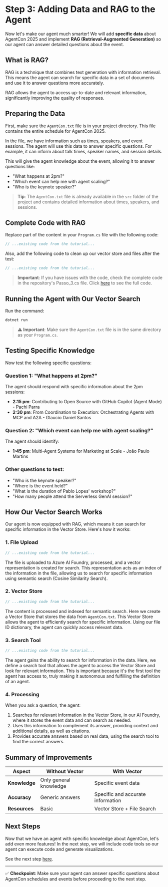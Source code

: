 # Step 3: Adding Data and RAG to the Agent

Now let's make our agent much smarter! We will add **specific data** about AgentCon 2025 and implement **RAG (Retrieval-Augmented Generation)** so our agent can answer detailed questions about the event.

## What is RAG?

RAG is a technique that combines text generation with information retrieval. This means the agent can search for specific data in a set of documents and use it to answer questions more accurately.

RAG allows the agent to access up-to-date and relevant information, significantly improving the quality of responses.

## Preparing the Data

First, make sure the `AgentCon.txt` file is in your project directory. This file contains the entire schedule for AgentCon 2025.

In the file, we have information such as times, speakers, and event sessions. The agent will use this data to answer specific questions. For example, it can inform about talk times, speaker names, and session details.

This will give the agent knowledge about the event, allowing it to answer questions like:
- "What happens at 2pm?"
- "Which event can help me with agent scaling?"
- "Who is the keynote speaker?"

> **Tip**: The `AgentCon.txt` file is already available in the `src` folder of the project and contains detailed information about times, speakers, and sessions.

## Complete Code with RAG

Replace part of the content in your `Program.cs` file with the following code:

```csharp
// ...existing code from the tutorial...
```

Also, add the following code to clean up our vector store and files after the test:

```csharp
// ...existing code from the tutorial...
```

> **Important**: If you have issues with the code, check the complete code in the repository's Passo_3.cs file. Click [here](../passos/Passo_3.cs) to see the full code.

## Running the Agent with Our Vector Search

Run the command:

```bash
dotnet run
```

> **⚠️ Important**: Make sure the `AgentCon.txt` file is in the same directory as your `Program.cs`.

## Testing Specific Knowledge

Now test the following specific questions:

### **Question 1: "What happens at 2pm?"**
The agent should respond with specific information about the 2pm sessions:
- **2:15 pm**: Contributing to Open Source with GitHub Copilot (Agent Mode) - Pachi Parra
- **2:30 pm**: From Coordination to Execution: Orchestrating Agents with MCP and A2A - Glaucio Daniel Santos

### **Question 2: "Which event can help me with agent scaling?"**
The agent should identify:
- **1:45 pm**: Multi-Agent Systems for Marketing at Scale - João Paulo Martins

### **Other questions to test:**
- "Who is the keynote speaker?"
- "Where is the event held?"
- "What is the duration of Pablo Lopes' workshop?"
- "How many people attend the Serverless GenAI session?"

## How Our Vector Search Works

Our agent is now equipped with RAG, which means it can search for specific information in the Vector Store. Here's how it works:

### **1. File Upload**
```csharp
// ...existing code from the tutorial...
```
The file is uploaded to Azure AI Foundry, processed, and a vector representation is created for search. This representation acts as an index of the information in the file, allowing us to search for specific information using semantic search (Cosine Similarity Search).

### **2. Vector Store**
```csharp
// ...existing code from the tutorial...
```
The content is processed and indexed for semantic search. Here we create a Vector Store that stores the data from `AgentCon.txt`. This Vector Store allows the agent to efficiently search for specific information. Using our file ID dictionary, the agent can quickly access relevant data.

### **3. Search Tool**
```csharp
// ...existing code from the tutorial...
```
The agent gains the ability to search for information in the data. Here, we define a search tool that allows the agent to access the Vector Store and look for relevant information. This is important because it's the first tool the agent has access to, truly making it autonomous and fulfilling the definition of an agent.

### **4. Processing**
When you ask a question, the agent:
1. Searches for relevant information in the Vector Store, in our AI Foundry, where it stores the event data and can search as needed.
2. Uses this information to complement its answer, providing context and additional details, as well as citations.
3. Provides accurate answers based on real data, using the search tool to find the correct answers.

## Summary of Improvements

| Aspect | **Without Vector** | **With Vector** |
|--------|-------------------|-----------------|
| **Knowledge** | Only general knowledge | Specific event data |
| **Accuracy** | Generic answers | Specific and accurate information |
| **Resources** | Basic | Vector Store + File Search |

## Next Steps

Now that we have an agent with specific knowledge about AgentCon, let's add even more features! In the next step, we will include code tools so our agent can execute code and generate visualizations.

See the next step [here](Passo_4.md).

---

✅ **Checkpoint**: Make sure your agent can answer specific questions about AgentCon schedules and events before proceeding to the next step.

